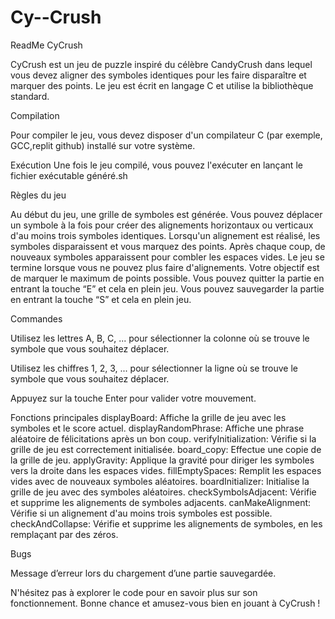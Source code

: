 # Cy--Crush
ReadMe CyCrush 

 

CyCrush est un jeu de puzzle inspiré du célèbre CandyCrush dans lequel vous devez aligner des symboles identiques pour les faire disparaître et marquer des points. Le jeu est écrit en langage C et utilise la bibliothèque standard. 

 

Compilation 

Pour compiler le jeu, vous devez disposer d'un compilateur C (par exemple, GCC,replit github) installé sur votre système. 

 

Exécution 
Une fois le jeu compilé, vous pouvez l'exécuter en lançant le fichier exécutable généré.sh 

Règles du jeu 

Au début du jeu, une grille de symboles est générée. 
Vous pouvez déplacer un symbole à la fois pour créer des alignements horizontaux ou verticaux d'au moins trois symboles identiques. 
Lorsqu'un alignement est réalisé, les symboles disparaissent et vous marquez des points. 
Après chaque coup, de nouveaux symboles apparaissent pour combler les espaces vides. 
Le jeu se termine lorsque vous ne pouvez plus faire d'alignements. 
Votre objectif est de marquer le maximum de points possible. 
Vous pouvez quitter la partie en entrant la touche “E” et cela en plein jeu. 
Vous pouvez sauvegarder la partie en entrant la touche “S” et cela en plein jeu. 

 

Commandes 

Utilisez les lettres A, B, C, ... pour sélectionner la colonne où se trouve le symbole que vous souhaitez déplacer. 

Utilisez les chiffres 1, 2, 3, ... pour sélectionner la ligne où se trouve le symbole que vous souhaitez déplacer. 

Appuyez sur la touche Enter pour valider votre mouvement. 

 

Fonctions principales 
displayBoard: Affiche la grille de jeu avec les symboles et le score actuel. 
displayRandomPhrase: Affiche une phrase aléatoire de félicitations après un bon coup. 
verifyInitialization: Vérifie si la grille de jeu est correctement initialisée. 
board_copy: Effectue une copie de la grille de jeu. 
applyGravity: Applique la gravité pour diriger les symboles vers la droite dans les espaces vides. 
fillEmptySpaces: Remplit les espaces vides avec de nouveaux symboles aléatoires. 
boardInitializer: Initialise la grille de jeu avec des symboles aléatoires. 
checkSymbolsAdjacent: Vérifie et supprime les alignements de symboles adjacents. 
canMakeAlignment: Vérifie si un alignement d'au moins trois symboles est possible. 
checkAndCollapse: Vérifie et supprime les alignements de symboles, en les remplaçant par des zéros. 

 

Bugs 

Message d’erreur lors du chargement d’une partie sauvegardée. 

 

 


N'hésitez pas à explorer le code pour en savoir plus sur son fonctionnement. 
Bonne chance et amusez-vous bien en jouant à CyCrush ! 
